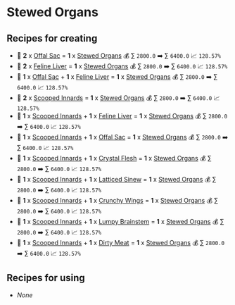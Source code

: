 # Stewed Organs

## Recipes for creating

* 🍳 **2** x [Offal Sac](<Offal Sac.md>) = **1** x [Stewed Organs](<Stewed Organs.md>) 💰 ∑ `2800.0` ➡️ ∑ `6400.0` 📈 `128.57%`
* 🍳 **2** x [Feline Liver](<Feline Liver.md>) = **1** x [Stewed Organs](<Stewed Organs.md>) 💰 ∑ `2800.0` ➡️ ∑ `6400.0` 📈 `128.57%`
* 🍳 **1** x [Offal Sac](<Offal Sac.md>) + **1** x [Feline Liver](<Feline Liver.md>) = **1** x [Stewed Organs](<Stewed Organs.md>) 💰 ∑ `2800.0` ➡️ ∑ `6400.0` 📈 `128.57%`
* 🍳 **2** x [Scooped Innards](<Scooped Innards.md>) = **1** x [Stewed Organs](<Stewed Organs.md>) 💰 ∑ `2800.0` ➡️ ∑ `6400.0` 📈 `128.57%`
* 🍳 **1** x [Scooped Innards](<Scooped Innards.md>) + **1** x [Feline Liver](<Feline Liver.md>) = **1** x [Stewed Organs](<Stewed Organs.md>) 💰 ∑ `2800.0` ➡️ ∑ `6400.0` 📈 `128.57%`
* 🍳 **1** x [Scooped Innards](<Scooped Innards.md>) + **1** x [Offal Sac](<Offal Sac.md>) = **1** x [Stewed Organs](<Stewed Organs.md>) 💰 ∑ `2800.0` ➡️ ∑ `6400.0` 📈 `128.57%`
* 🍳 **1** x [Scooped Innards](<Scooped Innards.md>) + **1** x [Crystal Flesh](<Crystal Flesh.md>) = **1** x [Stewed Organs](<Stewed Organs.md>) 💰 ∑ `2800.0` ➡️ ∑ `6400.0` 📈 `128.57%`
* 🍳 **1** x [Scooped Innards](<Scooped Innards.md>) + **1** x [Latticed Sinew](<Latticed Sinew.md>) = **1** x [Stewed Organs](<Stewed Organs.md>) 💰 ∑ `2800.0` ➡️ ∑ `6400.0` 📈 `128.57%`
* 🍳 **1** x [Scooped Innards](<Scooped Innards.md>) + **1** x [Crunchy Wings](<Crunchy Wings.md>) = **1** x [Stewed Organs](<Stewed Organs.md>) 💰 ∑ `2800.0` ➡️ ∑ `6400.0` 📈 `128.57%`
* 🍳 **1** x [Scooped Innards](<Scooped Innards.md>) + **1** x [Lumpy Brainstem](<Lumpy Brainstem.md>) = **1** x [Stewed Organs](<Stewed Organs.md>) 💰 ∑ `2800.0` ➡️ ∑ `6400.0` 📈 `128.57%`
* 🍳 **1** x [Scooped Innards](<Scooped Innards.md>) + **1** x [Dirty Meat](<Dirty Meat.md>) = **1** x [Stewed Organs](<Stewed Organs.md>) 💰 ∑ `2800.0` ➡️ ∑ `6400.0` 📈 `128.57%`


## Recipes for using

* _None_
